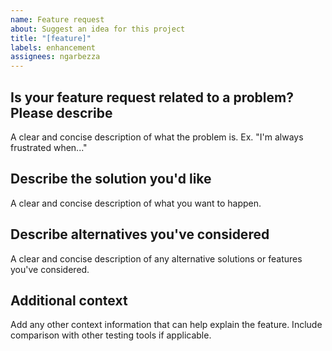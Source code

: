 ```yaml
---
name: Feature request
about: Suggest an idea for this project
title: "[feature]"
labels: enhancement
assignees: ngarbezza
---
```


## Is your feature request related to a problem? Please describe

A clear and concise description of what the problem is. Ex. "I'm always frustrated when..."

## Describe the solution you'd like

A clear and concise description of what you want to happen.

## Describe alternatives you've considered

A clear and concise description of any alternative solutions or features you've considered.

## Additional context

Add any other context information that can help explain the feature. Include comparison with
other testing tools if applicable.
